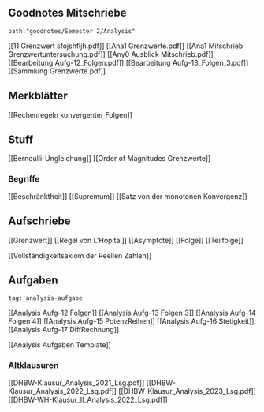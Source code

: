 

## Goodnotes Mitschriebe

```expander
path:"goodnotes/Semester 2/Analysis"
```
[[11 Grenzwert sfojshfljh.pdf]]
[[Ana1 Grenzwerte.pdf]]
[[Ana1 Mitschrieb Grenzwertuntersuchung.pdf]]
[[Any0 Ausblick Mitschrieb.pdf]]
[[Bearbeitung Aufg-12_Folgen.pdf]]
[[Bearbeitung Aufg-13_Folgen_3.pdf]]
[[Sammlung Grenzwerte.pdf]]


## Merkblätter
[[Rechenregeln konvergenter Folgen]]


## Stuff
[[Bernoulli-Ungleichung]]
[[Order of Magnitudes Grenzwerte]]


### Begriffe
[[Beschränktheit]]
[[Supremum]]
[[Satz von der monotonen Konvergenz]]



## Aufschriebe
[[Grenzwert]]
[[Regel von L'Hopital]]
[[Asymptote]]
[[Folge]]
[[Teilfolge]]


[[Vollständigkeitsaxiom der Reellen Zahlen]]


## Aufgaben
```expander
tag: analysis-aufgabe
```
[[Analysis Aufg-12 Folgen]]
[[Analysis Aufg-13 Folgen 3]]
[[Analysis Aufg-14 Folgen 4]]
[[Analysis Aufg-15 PotenzReihen]]
[[Analysis Aufg-16 Stetigkeit]]
[[Analysis Aufg-17 DiffRechnung]]



[[Analysis Aufgaben Template]]

### Altklausuren
[[DHBW-Klausur_Analysis_2021_Lsg.pdf]]
[[DHBW-Klausur_Analysis_2022_Lsg.pdf]]
[[DHBW-Klausur_Analysis_2023_Lsg.pdf]]
[[DHBW-WH-Klausur_II_Analysis_2022_Lsg.pdf]]
